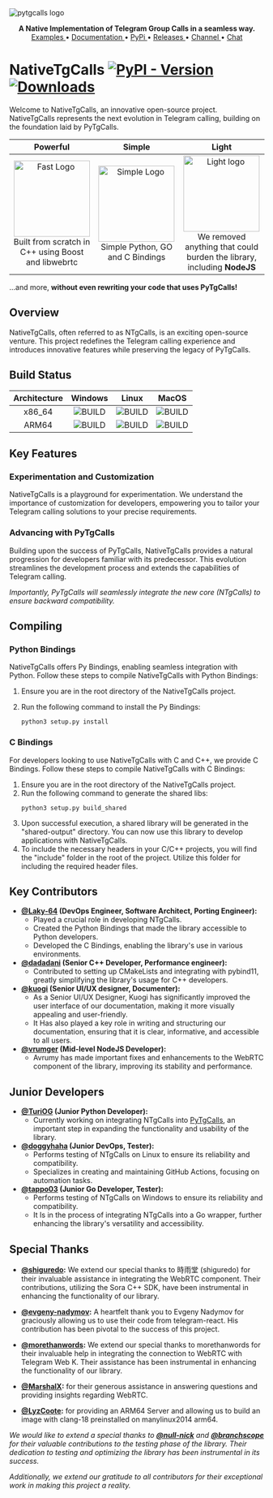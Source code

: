 <img src="https://raw.githubusercontent.com/pytgcalls/ntgcalls/master/.github/images/banner.png" alt="pytgcalls logo" />
<p align="center">
    <b>A Native Implementation of Telegram Group Calls in a seamless way.</b>
    <br>
    <a href="https://github.com/pytgcalls/ntgcalls/tree/master/examples">
        Examples
    </a>
    •
    <a href="https://pytgcalls.github.io/">
        Documentation
    </a>
    •
    <a href="https://pypi.org/project/ntgcalls/">
        PyPi
    </a>
    •
    <a href="https://github.com/pytgcalls/ntgcalls/releases">
        Releases
    </a>
    •
    <a href="https://t.me/pytgcallsnews">
        Channel
    </a>
    •
    <a href="https://t.me/pytgcallschat">
        Chat
    </a>
</p>

# NativeTgCalls [![PyPI - Version](https://img.shields.io/pypi/v/ntgcalls?logo=python&logoColor=%23959DA5&label=pypi&labelColor=%23282f37)](https://pypi.org/project/ntgcalls/) [![Downloads](https://pepy.tech/badge/ntgcalls)](https://pepy.tech/project/ntgcalls)

Welcome to NativeTgCalls, an innovative open-source project. NativeTgCalls represents the next evolution in Telegram calling, building on the foundation laid by PyTgCalls.

|                                                                                     Powerful                                                                                      |                                                                                 Simple                                                                                 |                                                                                                   Light                                                                                                    |
|:---------------------------------------------------------------------------------------------------------------------------------------------------------------------------------:|:----------------------------------------------------------------------------------------------------------------------------------------------------------------------:|:----------------------------------------------------------------------------------------------------------------------------------------------------------------------------------------------------------:|
| <img src="https://raw.githubusercontent.com/pytgcalls/ntgcalls/master/.github/images/fast.gif" width=150 alt="Fast Logo"/><br>Built from scratch in C++ using Boost and libwebrtc | <img src="https://raw.githubusercontent.com/pytgcalls/ntgcalls/master/.github/images/simple.gif" width=150 alt="Simple Logo"/><br>Simple Python, GO and C Bindings<br> | <img src="https://raw.githubusercontent.com/pytgcalls/ntgcalls/master/.github/images/light.gif" width=150 alt="Light logo"/><br>We removed anything that could burden the library, including <b>NodeJS</b> |

...and more, **without even rewriting your code that uses PyTgCalls!**

## Overview
NativeTgCalls, often referred to as NTgCalls, is an exciting open-source venture. This project redefines the 
Telegram calling experience and introduces innovative features while preserving the legacy of PyTgCalls.

## Build Status
| Architecture |                                                                   Windows                                                                   |                                                                Linux                                                                |                                                                  MacOS                                                                  |
|:------------:|:-------------------------------------------------------------------------------------------------------------------------------------------:|:-----------------------------------------------------------------------------------------------------------------------------------:|:---------------------------------------------------------------------------------------------------------------------------------------:|
|    x86_64    |   ![BUILD](https://img.shields.io/badge/build-passing-dark_green?logo=windows11&logoColor=%23959DA5&labelColor=%23282f37&color=%2328A745)   | ![BUILD](https://img.shields.io/badge/build-passing-dark_green?logo=linux&logoColor=%23959DA5&labelColor=%23282f37&color=%2328A745) | ![BUILD](https://img.shields.io/badge/build-unsupported-dark_green?logo=apple&logoColor=%23959DA5&labelColor=%23282f37&color=%23959DA5) |
|    ARM64     | ![BUILD](https://img.shields.io/badge/build-unsupported-dark_green?logo=windows11&logoColor=%23959DA5&labelColor=%23282f37&color=%23959DA5) | ![BUILD](https://img.shields.io/badge/build-passing-dark_green?logo=linux&logoColor=%23959DA5&labelColor=%23282f37&color=%2328A745) |   ![BUILD](https://img.shields.io/badge/build-passing-dark_green?logo=apple&logoColor=%23959DA5&labelColor=%23282f37&color=%2328A745)   |

## Key Features

### Experimentation and Customization
NativeTgCalls is a playground for experimentation. We understand the importance of customization for developers, 
empowering you to tailor your Telegram calling solutions to your precise requirements.

### Advancing with PyTgCalls
Building upon the success of PyTgCalls, NativeTgCalls provides a natural progression for developers familiar with its predecessor. 
This evolution streamlines the development process and extends the capabilities of Telegram calling.

<i>Importantly, PyTgCalls will seamlessly integrate the new core (NTgCalls) to ensure backward compatibility.</i>

## Compiling

### Python Bindings
NativeTgCalls offers Py Bindings, enabling seamless integration with Python. Follow these steps to compile NativeTgCalls with Python Bindings:
1. Ensure you are in the root directory of the NativeTgCalls project.
2. Run the following command to install the Py Bindings:

   ```shell
   python3 setup.py install
   ```
### C Bindings
For developers looking to use NativeTgCalls with C and C++, we provide C Bindings. Follow these steps to compile NativeTgCalls with C Bindings:
1. Ensure you are in the root directory of the NativeTgCalls project.
2. Run the following command to generate the shared libs:
   ```shell
   python3 setup.py build_shared
   ```
3. Upon successful execution, a shared library will be generated in the "shared-output" directory. 
   You can now use this library to develop applications with NativeTgCalls.
4. To include the necessary headers in your C/C++ projects, you will find the "include" folder in the root of the project. 
   Utilize this folder for including the required header files.

## Key Contributors
* <b><a href="https://github.com/Laky-64">@Laky-64</a> (DevOps Engineer, Software Architect, Porting Engineer):</b>
    * Played a crucial role in developing NTgCalls.
    * Created the Python Bindings that made the library accessible to Python developers.
    * Developed the C Bindings, enabling the library's use in various environments.
* <b><a href="https://github.com/dadadani">@dadadani</a> (Senior C++ Developer, Performance engineer):</b>
    * Contributed to setting up CMakeLists and integrating with pybind11,
      greatly simplifying the library's usage for C++ developers.
* <b><a href="https://github.com/kuogi">@kuogi</a> (Senior UI/UX designer, Documenter):</b>
    * As a Senior UI/UX Designer, Kuogi has significantly improved the user interface of our documentation, 
      making it more visually appealing and user-friendly.
    * It Has also played a key role in writing and structuring our documentation, ensuring that it is clear,
      informative, and accessible to all users.
* <b><a href="https://github.com/vrumger">@vrumger</a> (Mid-level NodeJS Developer):</b>
    * Avrumy has made important fixes and enhancements to the WebRTC component of the library, 
      improving its stability and performance.

## Junior Developers
* <b><a href="https://github.com/TuriOG">@TuriOG</a> (Junior Python Developer):</b>
    * Currently working on integrating NTgCalls into <a href="//github.com/pytgcalls/pytgcalls">PyTgCalls</a>, an important step
      in expanding the functionality and usability of the library.
* <b><a href="https://github.com/doggyhaha">@doggyhaha</a> (Junior DevOps, Tester):</b>
    * Performs testing of NTgCalls on Linux to ensure its reliability and compatibility.
    * Specializes in creating and maintaining GitHub Actions, focusing on automation tasks.
* <b><a href="https://github.com/tappo03">@tappo03</a> (Junior Go Developer, Tester):</b>
    * Performs testing of NTgCalls on Windows to ensure its reliability and compatibility.
    * It Is in the process of integrating NTgCalls into a Go wrapper, further enhancing the library's
      versatility and accessibility.

## Special Thanks
* <b><a href="https://github.com/shiguredo">@shiguredo</a>:</b>
  We extend our special thanks to 時雨堂 (shiguredo) for their invaluable assistance in integrating the WebRTC component. Their contributions,
  utilizing the Sora C++ SDK, have been instrumental in enhancing the functionality of our library.

* <b><a href="https://github.com/evgeny-nadymov">@evgeny-nadymov</a>:</b>
  A heartfelt thank you to Evgeny Nadymov for graciously allowing us to use their code from telegram-react.
  His contribution has been pivotal to the success of this project.

* <b><a href="https://github.com/morethanwords">@morethanwords</a>:</b>
  We extend our special thanks to morethanwords for their invaluable help in integrating the connection to WebRTC with Telegram Web K. 
  Their assistance has been instrumental in enhancing the functionality of our library.

* <b><a href="https://github.com/MarshalX">@MarshalX</a>:</b> for their generous assistance in answering questions and providing insights regarding WebRTC.

* <b><a href="https://github.com/LyzCoote">@LyzCoote</a>:</b> for providing an ARM64 Server and allowing us to build an image with clang-18 preinstalled on manylinux2014 arm64.

_We would like to extend a special thanks to <b><a href='https://github.com/null-nick'>@null-nick</a></b>
and <b><a href='https://github.com/branchscope'>@branchscope</a></b> for their valuable contributions to the testing phase of the library.
Their dedication to testing and optimizing the library has been instrumental in its success._

_Additionally, we extend our gratitude to all contributors for their exceptional work in making this project a reality._
